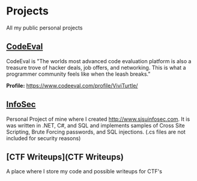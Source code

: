 Projects
===========

All my public personal projects

[CodeEval](CodeEval)
-----------
CodeEval is "The worlds most advanced code evaluation platform is also a treasure trove of hacker deals, job offers, and networking. This is what a programmer community feels like when the leash breaks."

**Profile:** https://www.codeeval.com/profile/ViviTurtle/

[InfoSec](Websites/InfoSec)
-----------
Personal Project of mine where I created http://www.sjsuinfosec.com. It is was written in .NET, C#, and SQL and implements samples of Cross Site Scripting, Brute Forcing passwords, and SQL injections. (.cs files are not included for security reasons)


[CTF Writeups](CTF Writeups)
-----------
A place where I store my code and possible writeups for CTF's
